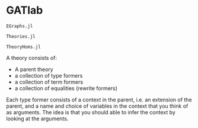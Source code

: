 # GATlab


    EGraphs.jl

    Theories.jl

    TheoryHoms.jl


A theory consists of:
- A parent theory
- a collection of type formers
- a collection of term formers
- a collection of equalities (rewrite formers)

Each type former consists of a context in the parent, i.e. an extension of the parent, and a name and choice of variables in the context that you think of as arguments. The idea is that you should able to infer the context by looking at the arguments.

